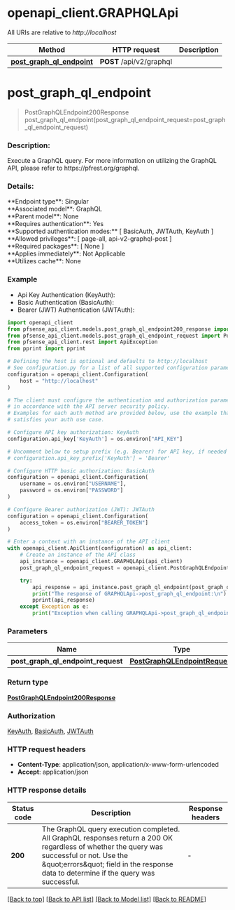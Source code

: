 # openapi_client.GRAPHQLApi

All URIs are relative to *http://localhost*

Method | HTTP request | Description
------------- | ------------- | -------------
[**post_graph_ql_endpoint**](GRAPHQLApi.md#post_graph_ql_endpoint) | **POST** /api/v2/graphql | 


# **post_graph_ql_endpoint**
> PostGraphQLEndpoint200Response post_graph_ql_endpoint(post_graph_ql_endpoint_request=post_graph_ql_endpoint_request)

<h3>Description:</h3>Execute a GraphQL query. For more information on utilizing the GraphQL API, please refer to https://pfrest.org/graphql.<br><h3>Details:</h3>**Endpoint type**: Singular<br>**Associated model**: GraphQL<br>**Parent model**: None<br>**Requires authentication**: Yes<br>**Supported authentication modes:** [ BasicAuth, JWTAuth, KeyAuth ]<br>**Allowed privileges**: [ page-all, api-v2-graphql-post ]<br>**Required packages**: [ None ]<br>**Applies immediately**: Not Applicable<br>**Utilizes cache**: None

### Example

* Api Key Authentication (KeyAuth):
* Basic Authentication (BasicAuth):
* Bearer (JWT) Authentication (JWTAuth):

```python
import openapi_client
from pfsense_api_client.models.post_graph_ql_endpoint200_response import PostGraphQLEndpoint200Response
from pfsense_api_client.models.post_graph_ql_endpoint_request import PostGraphQLEndpointRequest
from pfsense_api_client.rest import ApiException
from pprint import pprint

# Defining the host is optional and defaults to http://localhost
# See configuration.py for a list of all supported configuration parameters.
configuration = openapi_client.Configuration(
    host = "http://localhost"
)

# The client must configure the authentication and authorization parameters
# in accordance with the API server security policy.
# Examples for each auth method are provided below, use the example that
# satisfies your auth use case.

# Configure API key authorization: KeyAuth
configuration.api_key['KeyAuth'] = os.environ["API_KEY"]

# Uncomment below to setup prefix (e.g. Bearer) for API key, if needed
# configuration.api_key_prefix['KeyAuth'] = 'Bearer'

# Configure HTTP basic authorization: BasicAuth
configuration = openapi_client.Configuration(
    username = os.environ["USERNAME"],
    password = os.environ["PASSWORD"]
)

# Configure Bearer authorization (JWT): JWTAuth
configuration = openapi_client.Configuration(
    access_token = os.environ["BEARER_TOKEN"]
)

# Enter a context with an instance of the API client
with openapi_client.ApiClient(configuration) as api_client:
    # Create an instance of the API class
    api_instance = openapi_client.GRAPHQLApi(api_client)
    post_graph_ql_endpoint_request = openapi_client.PostGraphQLEndpointRequest() # PostGraphQLEndpointRequest |  (optional)

    try:
        api_response = api_instance.post_graph_ql_endpoint(post_graph_ql_endpoint_request=post_graph_ql_endpoint_request)
        print("The response of GRAPHQLApi->post_graph_ql_endpoint:\n")
        pprint(api_response)
    except Exception as e:
        print("Exception when calling GRAPHQLApi->post_graph_ql_endpoint: %s\n" % e)
```



### Parameters


Name | Type | Description  | Notes
------------- | ------------- | ------------- | -------------
 **post_graph_ql_endpoint_request** | [**PostGraphQLEndpointRequest**](PostGraphQLEndpointRequest.md)|  | [optional] 

### Return type

[**PostGraphQLEndpoint200Response**](PostGraphQLEndpoint200Response.md)

### Authorization

[KeyAuth](../README.md#KeyAuth), [BasicAuth](../README.md#BasicAuth), [JWTAuth](../README.md#JWTAuth)

### HTTP request headers

 - **Content-Type**: application/json, application/x-www-form-urlencoded
 - **Accept**: application/json

### HTTP response details

| Status code | Description | Response headers |
|-------------|-------------|------------------|
**200** | The GraphQL query execution completed. All GraphQL responses return a 200 OK regardless of whether the query was successful or not. Use the \&quot;errors\&quot; field in the response data to determine if the query was successful. |  -  |

[[Back to top]](#) [[Back to API list]](../README.md#documentation-for-api-endpoints) [[Back to Model list]](../README.md#documentation-for-models) [[Back to README]](../README.md)

